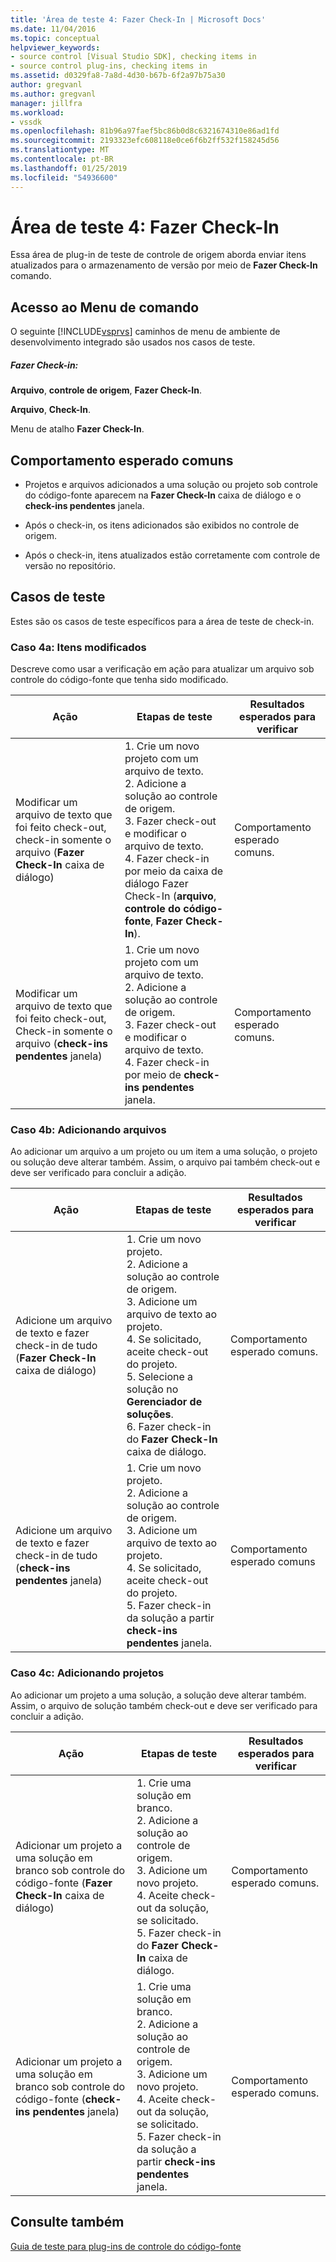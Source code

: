 ```yaml
---
title: 'Área de teste 4: Fazer Check-In | Microsoft Docs'
ms.date: 11/04/2016
ms.topic: conceptual
helpviewer_keywords:
- source control [Visual Studio SDK], checking items in
- source control plug-ins, checking items in
ms.assetid: d0329fa8-7a8d-4d30-b67b-6f2a97b75a30
author: gregvanl
ms.author: gregvanl
manager: jillfra
ms.workload:
- vssdk
ms.openlocfilehash: 81b96a97faef5bc86b0d8c6321674310e86ad1fd
ms.sourcegitcommit: 2193323efc608118e0ce6f6b2ff532f158245d56
ms.translationtype: MT
ms.contentlocale: pt-BR
ms.lasthandoff: 01/25/2019
ms.locfileid: "54936600"
---
```

# <a name="test-area-4-check-in"></a>Área de teste 4: Fazer Check-In
Essa área de plug-in de teste de controle de origem aborda enviar itens atualizados para o armazenamento de versão por meio de **Fazer Check-In** comando.  
  
## <a name="command-menu-access"></a>Acesso ao Menu de comando  
 O seguinte [!INCLUDE[vsprvs](../../code-quality/includes/vsprvs_md.md)] caminhos de menu de ambiente de desenvolvimento integrado são usados nos casos de teste.  
  
##### <a name="check-in"></a>Fazer Check-in:  
 **Arquivo**, **controle de origem**, **Fazer Check-In**.  
  
 **Arquivo**, **Check-In**.  
  
 Menu de atalho **Fazer Check-In**.  
  
## <a name="common-expected-behavior"></a>Comportamento esperado comuns  
  
-   Projetos e arquivos adicionados a uma solução ou projeto sob controle do código-fonte aparecem na **Fazer Check-In** caixa de diálogo e o **check-ins pendentes** janela.  
  
-   Após o check-in, os itens adicionados são exibidos no controle de origem.  
  
-   Após o check-in, itens atualizados estão corretamente com controle de versão no repositório.  
  
## <a name="test-cases"></a>Casos de teste  
 Estes são os casos de teste específicos para a área de teste de check-in.  
  
### <a name="case-4a-modified-items"></a>Caso 4a: Itens modificados  
 Descreve como usar a verificação em ação para atualizar um arquivo sob controle do código-fonte que tenha sido modificado.  
  
|Ação|Etapas de teste|Resultados esperados para verificar|  
|------------|----------------|--------------------------------|  
|Modificar um arquivo de texto que foi feito check-out, check-in somente o arquivo (**Fazer Check-In** caixa de diálogo)|1.  Crie um novo projeto com um arquivo de texto.<br />2.  Adicione a solução ao controle de origem.<br />3.  Fazer check-out e modificar o arquivo de texto.<br />4.  Fazer check-in por meio da caixa de diálogo Fazer Check-In (**arquivo**, **controle do código-fonte**, **Fazer Check-In**).|Comportamento esperado comuns.|  
|Modificar um arquivo de texto que foi feito check-out, Check-in somente o arquivo (**check-ins pendentes** janela)|1.  Crie um novo projeto com um arquivo de texto.<br />2.  Adicione a solução ao controle de origem.<br />3.  Fazer check-out e modificar o arquivo de texto.<br />4.  Fazer check-in por meio de **check-ins pendentes** janela.|Comportamento esperado comuns.|  
  
### <a name="case-4b-adding-files"></a>Caso 4b: Adicionando arquivos  
 Ao adicionar um arquivo a um projeto ou um item a uma solução, o projeto ou solução deve alterar também. Assim, o arquivo pai também check-out e deve ser verificado para concluir a adição.  
  
|Ação|Etapas de teste|Resultados esperados para verificar|  
|------------|----------------|--------------------------------|  
|Adicione um arquivo de texto e fazer check-in de tudo (**Fazer Check-In** caixa de diálogo)|1.  Crie um novo projeto.<br />2.  Adicione a solução ao controle de origem.<br />3.  Adicione um arquivo de texto ao projeto.<br />4.  Se solicitado, aceite check-out do projeto.<br />5.  Selecione a solução no **Gerenciador de soluções**.<br />6.  Fazer check-in do **Fazer Check-In** caixa de diálogo.|Comportamento esperado comuns.|  
|Adicione um arquivo de texto e fazer check-in de tudo (**check-ins pendentes** janela)|1.  Crie um novo projeto.<br />2.  Adicione a solução ao controle de origem.<br />3.  Adicione um arquivo de texto ao projeto.<br />4.  Se solicitado, aceite check-out do projeto.<br />5.  Fazer check-in da solução a partir **check-ins pendentes** janela.|Comportamento esperado comuns|  
  
### <a name="case-4c-adding-projects"></a>Caso 4c: Adicionando projetos  
 Ao adicionar um projeto a uma solução, a solução deve alterar também. Assim, o arquivo de solução também check-out e deve ser verificado para concluir a adição.  
  
|Ação|Etapas de teste|Resultados esperados para verificar|  
|------------|----------------|--------------------------------|  
|Adicionar um projeto a uma solução em branco sob controle do código-fonte (**Fazer Check-In** caixa de diálogo)|1.  Crie uma solução em branco.<br />2.  Adicione a solução ao controle de origem.<br />3.  Adicione um novo projeto.<br />4.  Aceite check-out da solução, se solicitado.<br />5.  Fazer check-in do **Fazer Check-In** caixa de diálogo.|Comportamento esperado comuns.|  
|Adicionar um projeto a uma solução em branco sob controle do código-fonte (**check-ins pendentes** janela)|1.  Crie uma solução em branco.<br />2.  Adicione a solução ao controle de origem.<br />3.  Adicione um novo projeto.<br />4.  Aceite check-out da solução, se solicitado.<br />5.  Fazer check-in da solução a partir **check-ins pendentes** janela.|Comportamento esperado comuns.|  
  
## <a name="see-also"></a>Consulte também  
 [Guia de teste para plug-ins de controle do código-fonte](../../extensibility/internals/test-guide-for-source-control-plug-ins.md)